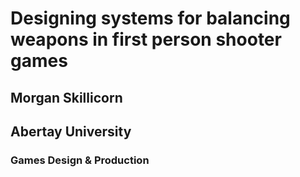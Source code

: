 # Designing systems for balancing weapons in first person shooter games
## Morgan Skillicorn
## Abertay University
### Games Design & Production
